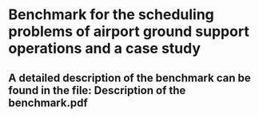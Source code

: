 # Benchmark for the scheduling problems of airport ground support operations and a case study
## A detailed description of the benchmark can be found in the file: Description of the benchmark.pdf
